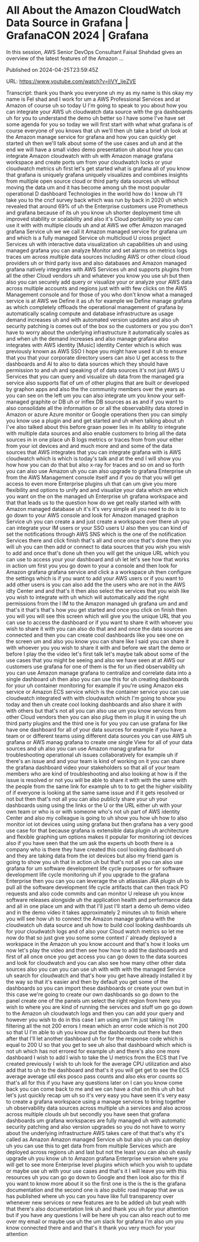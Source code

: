 # All About the Amazon CloudWatch Data Source in Grafana | GrafanaCON 2024 | Grafana

In this session, AWS Senior DevOps Consultant Faisal Shahdad gives an overview of the latest features of the Amazon ...

Published on 2024-04-25T23:59:45Z

URL: https://www.youtube.com/watch?v=IiVY_ljeZVE

Transcript: thank you thank you everyone uh my as my name is this okay my name is Fel shad and I work for um a AWS Professional Services and at Amazon of course uh so today U I'm going to speak to you about how you can integrate your AWS uh cloudwatch data source with the gra dashboards uh for you to understand the demo uh better so I have some I've have set some agenda for you so today we will first start with what what grafana is of course everyone of you knows that uh we'll then uh take a brief uh look at the Amazon manage service for grafana and how you can quickly get started uh then we'll talk about some of the use cases and uh and at the end we will have a small video demo presentation uh about how you can integrate Amazon cloudwatch with uh with Amazon manage grafana workspace and create ports um from your cloudwatch locks or your cloudwatch metrics uh first let's get started what is grafana all of you know that grafana is uniquely grafana uniquely visualizes and combines insights from multiple open source cloud or third party data sources uh without moving the data um and it has become among uh the most popular operational D dashboard Technologies in the world how do I know uh I'll take you to the cncf survey back which was run by back in 2020 uh which revealed that around 69% of uh the Enterprise customers use Prometheus and grafana because of its uh you know uh shorter deployment time uh improved stability or scalability and also it's Cloud portability so you can use it with with multiple clouds uh and at AWS we offer Amazon managed grafana Service uh we we call it Amazon managed service for grafana um and which is a fully managed Service uh multicloud U cross project Services uh with interactive data visualization uh capabilities uh and using managed grafana you can analyze Monitor and set alarms on metrics logs traces um across multiple data sources including AWS or other cloud cloud providers uh or third party isvs and also databases and Amazon managed grafana natively integrates with AWS Services uh and supports plugins from all the other Cloud vendors uh and whatever you know you use uh but then also you can securely add query or visualize your or analyze your AWS data across multiple accounts and regions just with with few clicks on the AWS Management console and for those of you who don't know what a managed service is at AWS we Define it as uh for example we Define manage grafana as which completely offloads the operational management of grafana by automatically scaling compute and database infrastructure as usage demand increases uh and with automated version updates and also uh security patching is comes out of the box so the customers or you you don't have to worry about the underlying infrastructure it automatically scales as and when uh the demand increases and also manage grafana also integrates with AWS identity [Music] identity Center which is which was previously known as AWS SSO I hope you might have used it uh to ensure that you that your corporate directory users can also U get access to the dashboards and Al to also to data sources which they should have permission to and uh and speaking of of data sources it's not just AWS U Services that you can query and visualize uh data from the managed gra service also supports flat of um of other plugins that are built or developed by graphon apps and also the the community members over the years as you can see on the left um you can also integrate um you know your self-managed graphite or DB uh or inflex DB sources as as and if you want to also consolidate all the information or or all the observability data stored in Amazon or azure Azure monitor or Google operations then you can simply you know use a plugin and and get started and uh when talking about uh I've also talked about this before graan power lies in its ability to integrate with multiple data sources and also enable customers to bring all the data sources in in one place uh B logs metrics or traces from from your either from your iot devices and and much more and and some of the data sources that AWS integrates that you can integrate grafana with is AWS cloudwatch which is which is today's talk and at the end I will show you how how you can do that but also x-ray for traces and so on and so forth you can also use Amazon uh you can also upgrade to grafana Enterprise uh from the AWS Management console itself and if you do that you will get access to even more Enterprise plugins uh that can um give you more flexibility and options to unify and and visualize your data which are which you want on the on the managed uh Enterprise uh grafana workspace and that that leads us to the question how do we get really started with with Amazon managed database uh it's it's very simple all you need to do is to go down to your AWS console and look for Amazon managed graphon Service uh you can create a and just create a workspace over there uh you can integrate your IM users or your SSO users U also then you can kind of set the notifications through AWS SNS which is the one of the notification Services there and click finish that's all and once once that's done then you will uh you can then add or connect to data sources that you wish you wish to add and once that's done uh then you will get the unique URL which you can use to access your your dashboard and uh let let's see how that works in action um first you you go down to your a console and then look for Amazon grafana grafana service and click a a workspace uh then configure the settings which is if you want to add your AWS users or if you want to add other users is you can also add the the users who are not in the AWS idty Center and and that's it then also select the services that you wish like you wish to integrate with uh which will automatically add the right permissions from the I IM to the Amazon managed uh grafana um and and that's it that's that's how you get started and once you click on finish then you will you will see this screen which will give you the unique URL that you can use to access the dashboard or if you want to share it with whoever you wish to share it with you can also do that and and once the data sources are connected and then you can create cool dashboards like you see one on the screen um and also you know you can share like I said you can share it with whoever you you wish to share it with and before we start the demo or before I play the the video let's first talk let's maybe talk about some of the use cases that you might be seeing and also we have seen at at AWS our customers use grafana for one of them is the for un ified observability uh you can use Amazon manage grafana to centralize and correlate data into a single dashboard uh then also you can use this for uh creating dashboards for your uh container monitoring for example if you're using Amazon eks service or Amazon ECS service which is the container service you can use cloudwatch integrated with with cloudwatch which I'm going to show you today and then uh create cool looking dashboards and also share it with with others but that's not all you can also use um you know services from other Cloud vendors then you can also plug them in plug it in using the uh third party plugins and the third one is for you you can use grafana for like have one dashboard for all of your data sources for example if you have a team or or different teams using different data sources you can use AWS uh grafana or AWS manag grafana to create one single View for all of your data sources and uh also you can use Amazon manag grafana for troubleshooting operational uh issues collaboratively for example uh if there's an issue and and your team is kind of working on it you can share the grafana dashboard video your stakeholders so that all of your team members who are kind of troubleshooting and also looking at how is if the issue is resolved or not you will be able to share it with with the same with the people from the same link for example uh to to to get the higher visibility of if everyone is looking at the same same issue and if it gets resolved or not but then that's not all you can also publicly share your uh your dashboards using using the links or the U or the URL either uh with your own team or who is or with someone who's not uh part of AWS identity Center and also my colleague is going to uh show you how uh how to also monitor iot iot devices using using grafana but then grafana has a very good use case for that because grafana is extensible data plugin uh architecture and flexible graphing um options makes it popular for monitoring iot devices also if you have seen that the um ask the experts uh booth there is a company who is there they have created this cool looking dashboard uh and they are taking data from the iot devices but also my friend gam is going to show you uh that in action uh but that's not all you can also use grafana for um software development life cycle purposes or for software development life cycle monitoring uh if you upgrade to the grafana Enterprise then you can you can leverage the uh atlassian JRA plugin uh to pull all the software development life cycle artifacts that can then track PO requests and also code commits and can monitor U release uh you know software releases alongside uh the application health and performance data and all in one place um and with that I'll just I'll start a demo uh demo video and in the demo video it takes approximately 2 minutes uh to finish where you will see how uh to connect the Amazon manage grafana with the cloudwatch uh data source and uh how to build cool looking dashboards uh for your cloudwatch logs and of also your Cloud watch metrics so let me now do that so just give you some some context i' already deployed a workspace in the Amazon uh you know account and that's how it looks um now let's play the video and then see how how to add the dashboards and first of all once once you get access you can go down to the data sources and look for cloudwatch and you can also see how many other other data sources also you can you can use uh with with with the managed Service uh search for cloudwatch and that's how you get have already installed it by the way so that it's easier and then by default you get some of the dashboards so you can import these dashboards or create your own but in this case we're going to create our own dashboards so go down to the panel create one of the panels um select the right region from here you wish to where you are kind of running the services and stuff um go go down to the Amazon uh cloudwatch logs and then you can add your query and however you wish to do in this case I am using um I'm just taking I'm filtering all the not 200 errors I mean which an error code which is not 200 so that U I'm able to uh you know put the dashboards out there but then after that I'll let another dashboard uh for for the response code which is equal to 200 U so that you get to see uh also that dashboard which which is not uh which has not errored for example uh and there's also one more dashboard I wish to add I wish to take the U metrics from the ECS that I've created previously I wish to uh look for the average CPU utilization and also add that to uh to the dashboard and that's it you will get get to see the ECS average average util eks posco pass counts and also eks eror counts so that's all for this if you have any questions later on I can you know come back you can come back to me and we can have a chat on this uh uh but let's just quickly recap um uh so it's very easy you have seen it's very easy to create a grafana workspace using a manage services to bring together uh observability data sources across multiple uh a services and also across across multiple clouds uh but secondly you have seen that grafana dashboards um grafana workspaces are fully managed uh with automatic security patching and also version upgrades so you do not have to worry about the underlying infrastructure AWS takes care of that that's why it's called as Amazon Amazon managed Service uh but also uh you can deploy uh you can use this to get data from from multiple Services which are deployed across regions uh and last but not the least you can also uh easily upgrade uh you know uh to Amazon grafana Enterprise version where you will get to see more Enterprise level plugins which which you wish to update or maybe use uh with your use cases and that's it I will leave you with this resources uh you can go go down to Google and then look also for this if you want to know more about it so the first one is the is the is the grafana documentation and the second one is also public road mapap that aw us has published where uh you can you have like full transparency over whenever new services or new features are to be added uh but yeah with that there's also documentation link uh and thank you uh for your attention but if you have any questions I will be here uh you can also reach out to me over my email or maybe use uh the um slack for grafana I'm also um you know connected there and and that's it thank you very much for your attention


